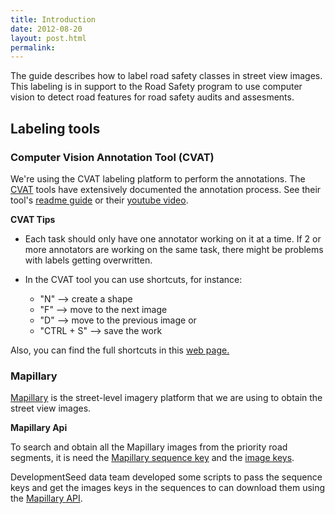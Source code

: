 ```yaml
---
title: Introduction
date: 2012-08-20
layout: post.html
permalink: 
---
```


The guide describes how to label road safety classes in street view images. This labeling is in support to the Road Safety program to use computer vision to detect road features for road safety audits and assesments.

## Labeling tools

### Computer Vision Annotation Tool (CVAT)

We're using the CVAT labeling platform to perform the annotations. The [CVAT](https://github.com/opencv/cvat) tools have extensively documented the annotation process. See their tool's [readme guide](https://github.com/opencv/cvat/blob/develop/README.md) or their [youtube video](https://www.youtube.com/watch?v=L9_IvUIHGwM&feature=youtu.be).

**CVAT Tips**

- Each task should only have one annotator working on it at a time. If 2 or more annotators are working on the same task, there might be problems with labels getting overwritten.

- In the CVAT tool you can use shortcuts, for instance:
    - "N" --> create a shape
    - "F" --> move to the next image
    - "D" --> move to the previous image or
    - "CTRL + S" --> save the work 

Also, you can find the full shortcuts in this [web page.](https://github.com/opencv/cvat/blob/develop/cvat/apps/documentation/user_guide.md#shortcuts) 


### Mapillary

[Mapillary](https://www.mapillary.com/app/) is the street-level imagery platform that we are using to obtain the street view images. 

**Mapillary Api**

To search and obtain all the Mapillary images from the priority road segments, it is need the [Mapillary sequence key](https://help.mapillary.com/hc/en-us/articles/115001724989-Sequence-key) and the [image keys](https://help.mapillary.com/hc/en-us/articles/115001724549-Image-key).

DevelopmentSeed data team developed some scripts to pass the sequence keys and get the images keys in the sequences to can download them using the [Mapillary API](https://www.mapillary.com/developer/api-documentation/#retrieve-an-image-feature).